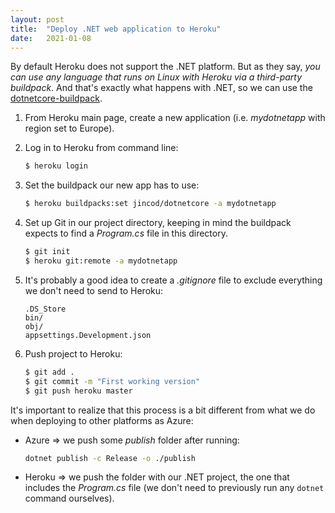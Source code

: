 ```yaml
---
layout: post
title:  "Deploy .NET web application to Heroku"
date:   2021-01-08
---
```

By default Heroku does not support the .NET platform. But as they say, _you can use any language that runs on Linux with Heroku via a third-party buildpack_. And that's exactly what happens with .NET, so we can use the [dotnetcore-buildpack](https://elements.heroku.com/buildpacks/jincod/dotnetcore-buildpack).

1. From Heroku main page, create a new application (i.e. *mydotnetapp* with region set to Europe).

1. Log in to Heroku from command line:

    ```bash
    $ heroku login
    ```

1. Set the buildpack our new app has to use:

    ```bash
    $ heroku buildpacks:set jincod/dotnetcore -a mydotnetapp
    ```

1. Set up Git in our project directory, keeping in mind the buildpack expects to find a *Program.cs* file in this directory. 

    ```bash
    $ git init
    $ heroku git:remote -a mydotnetapp
    ```
    
1. It's probably a good idea to create a *.gitignore* file to exclude everything we don't need to send to Heroku:

    ```
    .DS_Store
    bin/
    obj/
    appsettings.Development.json
    ```

1. Push project to Heroku:

    ```bash
    $ git add .
    $ git commit -m "First working version"
    $ git push heroku master
    ```

It's important to realize that this process is a bit different from what we do when deploying to other platforms as Azure:

* Azure &#8658; we push some *publish* folder after running:
 
    ```bash
    dotnet publish -c Release -o ./publish
    ```

* Heroku &#8658; we push the folder with our .NET project, the one that includes the *Program.cs* file (we don't need to previously run any `dotnet` command ourselves).
